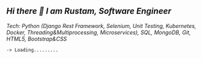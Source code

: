 ## *Hi there 👋 I am Rustam, Software Engineer*

*Tech: Python (Django Rest Framework, Selenium, Unit Testing, Kubernetes, Docker, Threading&Multiprocessing, Microservices), SQL, MongoDB, Git, HTML5, Bootstrap&CSS*

`-> Loading.........`
